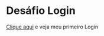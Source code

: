 <h1>Desáfio Login</h1>
<p><a href="https://desafio-loginpl.netlify.app/">Clique aqui<a> e veja meu primeiro Login<p>
